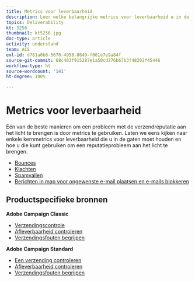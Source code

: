 ```yaml
---
title: Metrics voor leverbaarheid
description: Leer welke belangrijke metrics voor leverbaarheid u in de gaten moet houden en hoe u ze kunt gebruiken om een reputatieprobleem aan het licht te brengen.
topics: Deliverability
kt: 5256
thumbnail: kt5256.jpg
doc-type: article
activity: understand
team: ACS
exl-id: d781a0b6-5670-4958-8649-f061e7e9a84f
source-git-commit: 68c403f915287e1a50cd276b67b3f48202f45446
workflow-type: ht
source-wordcount: '141'
ht-degree: 100%

---
```


# Metrics voor leverbaarheid

Eén van de beste manieren om een probleem met de verzendreputatie aan het licht te brengen is door metrics te gebruiken. Laten we eens kijken naar enkele kernmetrics voor leverbaarheid die u in de gaten moet houden en hoe u die kunt gebruiken om een reputatieprobleem aan het licht te brengen.

* [Bounces](/help/metrics/bounces.md)
* [Klachten](/help/metrics/complaints.md)
* [Spamvallen](/help/metrics/spam-traps.md)
* [Berichten in map voor ongewenste e-mail plaatsen en e-mails blokkeren](/help/metrics/bulking-and-blocking.md)

## Productspecifieke bronnen

**Adobe Campaign Classic**

* [Verzendingscontrole](https://experienceleague.adobe.com/docs/campaign-classic/using/sending-messages/monitoring-deliveries/about-delivery-monitoring.html?lang=nl)
* [Afleverbaarheid controleren](https://experienceleague.adobe.com/docs/campaign-classic/using/sending-messages/deliverability-management/monitoring-deliverability.html?lang=nl)
* [Verzendingsfouten begrijpen](https://experienceleague.adobe.com/docs/campaign-classic/using/sending-messages/monitoring-deliveries/understanding-delivery-failures.html?lang=nl)

**Adobe Campaign Standard**

* [Een verzending controleren](https://experienceleague.adobe.com/docs/campaign-standard/using/testing-and-sending/monitoring-messages/monitoring-a-delivery.html?lang=nl)
* [Afleverbaarheid controleren](https://experienceleague.adobe.com/docs/campaign-standard/using/testing-and-sending/managing-deliverability/monitor-deliverability.html?lang=nl#testing-and-sending)
* [Verzendingsfouten begrijpen](https://experienceleague.adobe.com/docs/campaign-standard/using/testing-and-sending/monitoring-messages/understanding-delivery-failures.html?lang=nl)
